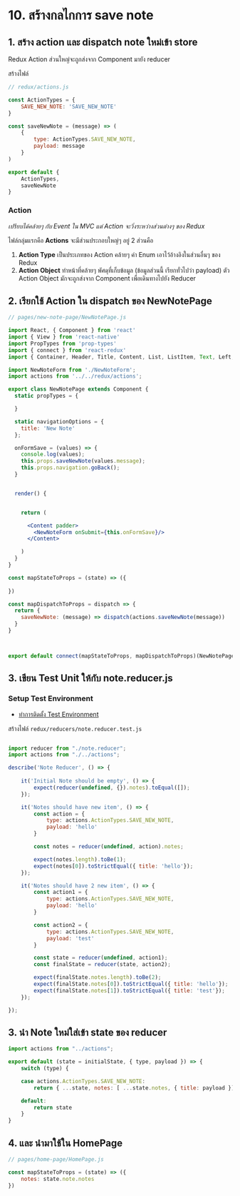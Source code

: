 # 10. สร้างกลไกการ save note 

## 1. สร้าง action และ dispatch note ใหม่เข้า store

Redux Action ส่วนใหญ่จะถูกส่งจาก Component มายัง reducer

สร้างไฟล์​

```js
// redux/actions.js

const ActionTypes = {
    SAVE_NEW_NOTE: 'SAVE_NEW_NOTE'
}

const saveNewNote = (message) => (
    {
        type: ActionTypes.SAVE_NEW_NOTE,
        payload: message
    }
)

export default {
    ActionTypes,
    saveNewNote
} 
```

### Action

_เปรียบได้คล้ายๆ กับ Event ใน MVC แต่ Action จะวิ่งระหว่างส่วนต่างๆ ของ Redux_

ไฟล์กลุ่มแรกคือ **Actions** จะมีส่วนประกอบใหญ่ๆ อยู่ 2 ส่วนคือ 

1. **Action Type** เป็นประเภทของ Action คล้ายๆ ค่า Enum เอาไว้อ้างอิงในส่วนอื่นๆ ของ Redux
2. **Action Object** ทำหน้าที่คล้ายๆ พัศดุที่เก็บข้อมูล (ข้อมูลส่วนนี้ เรียกทั่วไปว่า payload) ตัว Action Object มักจะถูกส่งจาก Component เพื่อเดินทางไปยัง Reducer

## 2. เรียกใช้ Action ใน dispatch ของ NewNotePage 

```jsx
// pages/new-note-page/NewNotePage.js

import React, { Component } from 'react'
import { View } from 'react-native'
import PropTypes from 'prop-types'
import { connect } from 'react-redux'
import { Container, Header, Title, Content, List, ListItem, Text, Left, Right, Body, Button, Item, Input, Label } from 'native-base';

import NewNoteForm from './NewNoteForm';
import actions from '../../redux/actions';

export class NewNotePage extends Component {
  static propTypes = {

  }

  static navigationOptions = {
    title: 'New Note'
  };

  onFormSave = (values) => {
    console.log(values);
    this.props.saveNewNote(values.message);
    this.props.navigation.goBack();
  }


  render() {


    return (

      <Content padder>
        <NewNoteForm onSubmit={this.onFormSave}/>
      </Content>

    )
  }
}

const mapStateToProps = (state) => ({
  
})

const mapDispatchToProps = dispatch => {
  return {
    saveNewNote: (message) => dispatch(actions.saveNewNote(message))
  }
}



export default connect(mapStateToProps, mapDispatchToProps)(NewNotePage)
```

## 3. เขียน Test Unit ให้กับ note.reducer.js

### Setup Test Environment

- [ทำการติดตั้ง Test Environment](test/1-setup.md)


สร้างไฟล​์​ `redux/reducers/note.reducer.test.js`

```js

import reducer from "./note.reducer";
import actions from "./../actions";

describe('Note Reducer', () => {
    
    it('Initial Note should be empty', () => {
        expect(reducer(undefined, {}).notes).toEqual([]);
    });

    it('Notes should have new item', () => {
        const action = {
            type: actions.ActionTypes.SAVE_NEW_NOTE,
            payload: 'hello'
        }

        const notes = reducer(undefined, action).notes;

        expect(notes.length).toBe(1);
        expect(notes[0]).toStrictEqual({ title: 'hello'});
    });

    it('Notes should have 2 new item', () => {
        const action1 = {
            type: actions.ActionTypes.SAVE_NEW_NOTE,
            payload: 'hello'
        }

        const action2 = {
            type: actions.ActionTypes.SAVE_NEW_NOTE,
            payload: 'test'
        }

        const state = reducer(undefined, action1);
        const finalState = reducer(state, action2);

        expect(finalState.notes.length).toBe(2);
        expect(finalState.notes[0]).toStrictEqual({ title: 'hello'});
        expect(finalState.notes[1]).toStrictEqual({ title: 'test'});
    });

});
```

## 3. นำ Note ใหม่ใส่เข้า state ของ reducer

```js
import actions from "../actions";

export default (state = initialState, { type, payload }) => {
    switch (type) {

    case actions.ActionTypes.SAVE_NEW_NOTE:
        return { ...state, notes: [ ...state.notes, { title: payload }] }

    default:
        return state
    }
}
```


## 4. และ นำมาใช้ใน HomePage

```js
// pages/home-page/HomePage.js

const mapStateToProps = (state) => ({
    notes: state.note.notes
})

```
